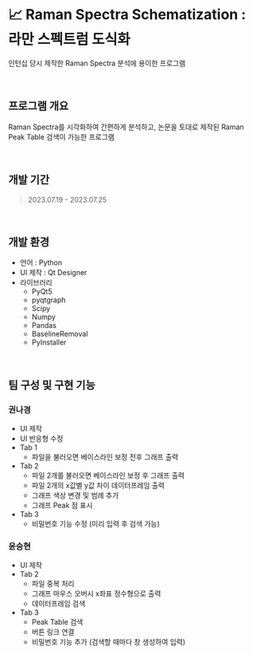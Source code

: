 # 📈 Raman Spectra Schematization : 라만 스펙트럼 도식화
인턴십 당시 제작한 Raman Spectra 분석에 용이한 프로그램

<br />

## 프로그램 개요
Raman Spectra를 시각화하여 간편하게 분석하고, 논문을 토대로 제작된 Raman Peak Table 검색이 가능한 프로그램

<br />

## 개발 기간
> 2023.07.19 - 2023.07.25

<br />

## 개발 환경
- 언어 : Python
- UI 제작 : Qt Designer
- 라이브러리
    - PyQt5
    - pyqtgraph
    - Scipy
    - Numpy
    - Pandas
    - BaselineRemoval
    - PyInstaller
<br />

## 팀 구성 및 구현 기능
### **권나경**
- UI 제작
- UI 반응형 수정 <br />
- Tab 1
    - 파일을 불러오면 베이스라인 보정 전후 그래프 출력 <br />
- Tab 2
    - 파일 2개를 불러오면 베이스라인 보정 후 그래프 출력
    - 파일 2개의 x값별 y값 차이 데이터프레임 출력
    - 그래프 색상 변경 및 범례 추가
    - 그래프 Peak 점 표시
- Tab 3
    - 비밀번호 기능 수정 (미리 입력 후 검색 가능)

### **윤승현**
- UI 제작
- Tab 2
    - 파일 중복 처리
    - 그래프 마우스 오버시 x좌표 정수형으로 출력
    - 데이터프레임 검색
- Tab 3
    - Peak Table 검색
    - 버튼 링크 연결
    - 비밀번호 기능 추가 (검색할 때마다 창 생성하여 입력)

<br />
